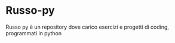 # Russo-py
Russo py è un repository dove carico esercizi e progetti di coding, programmati in python
